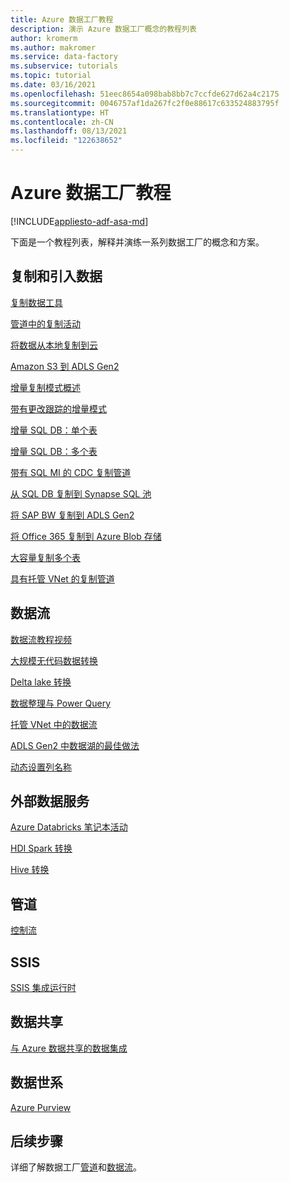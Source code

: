 ```yaml
---
title: Azure 数据工厂教程
description: 演示 Azure 数据工厂概念的教程列表
author: kromerm
ms.author: makromer
ms.service: data-factory
ms.subservice: tutorials
ms.topic: tutorial
ms.date: 03/16/2021
ms.openlocfilehash: 51eec8654a098bab8bb7c7ccfde627d62a4c2175
ms.sourcegitcommit: 0046757af1da267fc2f0e88617c633524883795f
ms.translationtype: HT
ms.contentlocale: zh-CN
ms.lasthandoff: 08/13/2021
ms.locfileid: "122638652"
---
```

# <a name="azure-data-factory-tutorials"></a>Azure 数据工厂教程

[!INCLUDE[appliesto-adf-asa-md](includes/appliesto-adf-asa-md.md)]

下面是一个教程列表，解释并演练一系列数据工厂的概念和方案。

## <a name="copy-and-ingest-data"></a>复制和引入数据

[复制数据工具](tutorial-copy-data-tool.md)

[管道中的复制活动](tutorial-copy-data-portal.md)

[将数据从本地复制到云](tutorial-hybrid-copy-data-tool.md)

[Amazon S3 到 ADLS Gen2](load-azure-data-lake-storage-gen2.md)

[增量复制模式概述](tutorial-incremental-copy-overview.md)

[带有更改跟踪的增量模式](tutorial-incremental-copy-change-tracking-feature-portal.md)

[增量 SQL DB：单个表](tutorial-incremental-copy-portal.md)

[增量 SQL DB：多个表](tutorial-incremental-copy-multiple-tables-portal.md)

[带有 SQL MI 的 CDC 复制管道](tutorial-incremental-copy-change-data-capture-feature-portal.md)

[从 SQL DB 复制到 Synapse SQL 池](load-azure-sql-data-warehouse.md)

[将 SAP BW 复制到 ADLS Gen2](load-sap-bw-data.md)

[将 Office 365 复制到 Azure Blob 存储](load-office-365-data.md)

[大容量复制多个表](tutorial-bulk-copy-portal.md)

[具有托管 VNet 的复制管道](tutorial-copy-data-portal-private.md)

## <a name="data-flows"></a>数据流

[数据流教程视频](data-flow-tutorials.md)

[大规模无代码数据转换](tutorial-data-flow.md)

[Delta lake 转换](tutorial-data-flow-delta-lake.md)

[数据整理与 Power Query](wrangling-tutorial.md)

[托管 VNet 中的数据流](tutorial-data-flow-private.md)

[ADLS Gen2 中数据湖的最佳做法](tutorial-data-flow-write-to-lake.md)

[动态设置列名称](data-flow-tutorials.md)

## <a name="external-data-services"></a>外部数据服务

[Azure Databricks 笔记本活动](transform-data-using-databricks-notebook.md)

[HDI Spark 转换](tutorial-transform-data-spark-portal.md)

[Hive 转换](tutorial-transform-data-hive-virtual-network-portal.md)

## <a name="pipelines"></a>管道

[控制流](tutorial-control-flow-portal.md)

## <a name="ssis"></a>SSIS

[SSIS 集成运行时](tutorial-deploy-ssis-packages-azure.md)

## <a name="data-share"></a>数据共享

[与 Azure 数据共享的数据集成](lab-data-flow-data-share.md)

## <a name="data-lineage"></a>数据世系

[Azure Purview](turorial-push-lineage-to-purview.md)

## <a name="next-steps"></a>后续步骤
详细了解数据工厂[管道](concepts-pipelines-activities.md)和[数据流](concepts-data-flow-overview.md)。
